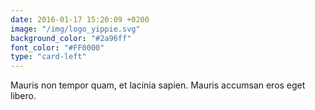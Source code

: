 ```yaml
---
date: 2016-01-17 15:20:09 +0200
image: "/img/logo_yippie.svg"
background_color: "#2a96ff"
font_color: "#FF0000"
type: "card-left"
---
```

Mauris non tempor quam, et lacinia sapien. Mauris accumsan eros eget libero.
